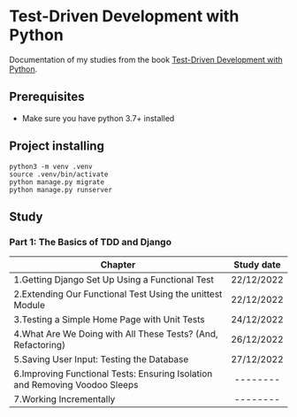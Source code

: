 # Test-Driven Development with Python

Documentation of my studies from the book [Test-Driven Development with Python](http://www.obeythetestinggoat.com/pages/book.html#toc).

## Prerequisites

- Make sure you have python 3.7+ installed

## Project installing
```
python3 -m venv .venv
source .venv/bin/activate
python manage.py migrate
python manage.py runserver
```

## Study

### Part 1: The Basics of TDD and Django

Chapter   | Study date
--------- | :------:
1.Getting Django Set Up Using a Functional Test | 22/12/2022
2.Extending Our Functional Test Using the unittest Module | 22/12/2022
3.Testing a Simple Home Page with Unit Tests  | 24/12/2022
4.What Are We Doing with All These Tests? (And, Refactoring) | 26/12/2022
5.Saving User Input: Testing the Database | 27/12/2022
6.Improving Functional Tests: Ensuring Isolation and Removing Voodoo Sleeps| --------
7.Working Incrementally | --------
